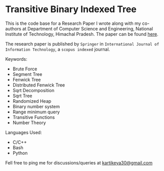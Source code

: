 # Transitive Binary Indexed Tree
This is the code base for a Research Paper I wrote along with my co-authors at Department of Computer Science and Engineering, National Institute of Technology, Himachal Pradesh. The paper can be found <a href="https://link.springer.com/article/10.1007%2Fs41870-021-00685-z">here</a>.

The research paper is published by `Springer` in `International Journal of Information Technology`, a `scopus indexed` journal.

Keywords:
- Brute Force
- Segment Tree
- Fenwick Tree
- Distributed Fenwick Tree
- Sqrt Decomposition
- Sqrt Tree
- Randomized Heap
- Binary number system
- Range minimum query
- Transitive Functions
- Number Theory

Languages Used:
- C/C++
- Bash
- Python

Fell free to ping me for discussions/queries at kartikeya30@gmail.com

